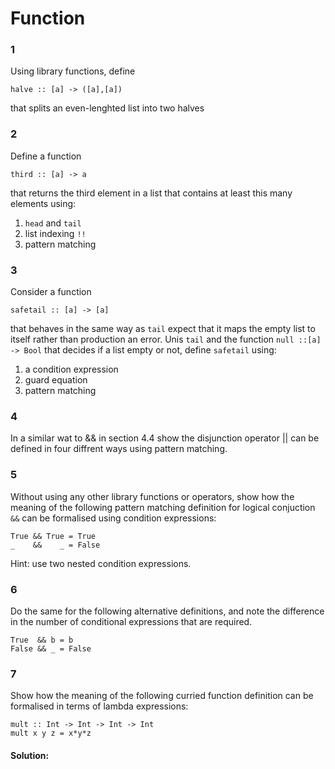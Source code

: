 # Function

### 1

Using library functions, define

`halve :: [a] -> ([a],[a])`

that splits an even-lenghted list into two halves

### 2

Define a function

`third :: [a] -> a`

that returns the third element in a list that contains at least this many elements using:
1. `head` and `tail`
2. list indexing `!!`
3. pattern matching


### 3

Consider a function 

`safetail :: [a] -> [a]` 

that behaves in the same way as `tail` expect that it maps the empty list to itself rather than production an error.
Unis `tail` and the function `null ::[a] -> Bool` that decides if a list empty or not, define `safetail` using:
1. a condition expression
2. guard equation
3. pattern matching

### 4

In a similar wat to && in section 4.4 show the disjunction operator || can be defined in four diffrent ways using pattern matching.

### 5

Without using any other library functions or operators, show how the meaning of the
following pattern matching definition for logical conjuction `&&` can be formalised
using condition expressions:

```
True && True = True
_    &&    _ = False 
```

Hint: use two nested condition expressions.

### 6

Do the same for the following alternative definitions, and note the difference in the number
of conditional expressions that are required.

```
True  && b = b
False && _ = False
```

### 7

Show how the meaning of the following curried function definition can be formalised
in terms of lambda expressions:

```
mult :: Int -> Int -> Int -> Int
mult x y z = x*y*z
```

#### Solution:
